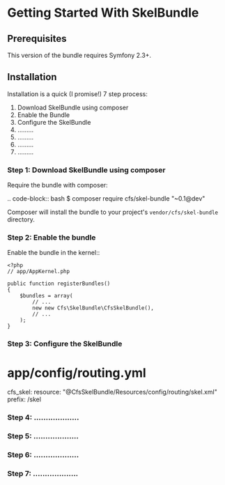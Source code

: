 # Getting Started With SkelBundle

## Prerequisites

This version of the bundle requires Symfony 2.3+.

## Installation

Installation is a quick (I promise!) 7 step process:

1. Download SkelBundle using composer
2. Enable the Bundle
3. Configure the SkelBundle
4. .........
5. .........
6. .........
7. .........


### Step 1: Download SkelBundle using composer


Require the bundle with composer:

.. code-block:: bash
    $ composer require cfs/skel-bundle "~0.1@dev"

Composer will install the bundle to your project's ``vendor/cfs/skel-bundle`` directory.

###  Step 2: Enable the bundle

Enable the bundle in the kernel::

    <?php
    // app/AppKernel.php

    public function registerBundles()
    {
        $bundles = array(
            // ...
            new new Cfs\SkelBundle\CfsSkelBundle(),
            // ...
        );
    }
    
### Step 3:  Configure the SkelBundle

# app/config/routing.yml
cfs_skel:
    resource: "@CfsSkelBundle/Resources/config/routing/skel.xml"
    prefix: /skel
    
### Step 4:  ...................
### Step 5:  ...................
### Step 6:  ...................
### Step 7:  ...................
